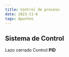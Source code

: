 ```yaml
---
title: Control de proceso
date: 2023-11-6
tags: Apuntes
---
```

## Sistema de Control 
Lazo cerrado Control **PID**
